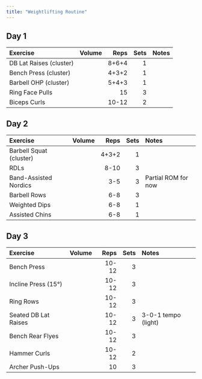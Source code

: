 ```yaml
---
title: "Weightlifting Routine"
---
```


## Day 1

| Exercise                  | Volume    | Reps  | Sets | Notes                  |
|:----------|:----|--:|--:|:-----------|
| DB Lat Raises (cluster)   |           | 8+6+4 | 1    |                        |
| Bench Press (cluster)     |           | 4+3+2 | 1    |                        |
| Barbell OHP (cluster)     |           | 5+4+3 | 1    |                        |
| Ring Face Pulls           |           | 15    | 3    |                        |
| Biceps Curls              |           | 10-12 | 2    |                        |

## Day 2

| Exercise                  | Volume    | Reps  | Sets | Notes                  |
|:----------|:----|--:|--:|:-----------|
| Barbell Squat (cluster)   |           | 4+3+2 | 1    |                        |
| RDLs                      |           | 8-10  | 3    |                        |
| Band-Assisted Nordics     |           | 3-5   | 3    | Partial ROM for now    |
| Barbell Rows              |           | 6-8   | 3    |                        |
| Weighted Dips             |           | 6-8   | 1    |                        |
| Assisted Chins            |           | 6-8   | 1    |                        |

## Day 3

| Exercise                  | Volume    | Reps  | Sets | Notes                  |
|:----------|:----|--:|--:|:-----------|
| Bench Press               |           | 10-12 | 3    |                        |
| Incline Press (15°)       |           | 10-12 | 3    |                        |
| Ring Rows                 |           | 10-12 | 3    |                        |
| Seated DB Lat Raises      |           | 10-12 | 3    | 3-0-1 tempo (light)    |
| Bench Rear Flyes          |           | 10-12 | 3    |                        |
| Hammer Curls              |           | 10-12 | 2    |                        |
| Archer Push-Ups           |           | 10    | 3    |                        |
